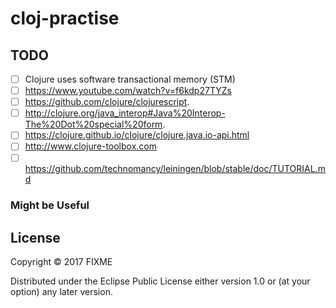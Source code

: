 # cloj-practise

## TODO
- [ ] Clojure uses software transactional memory (STM)
- [ ] https://www.youtube.com/watch?v=f6kdp27TYZs
- [ ] https://github.com/clojure/clojurescript.
- [ ] http://clojure.org/java_interop#Java%20Interop-The%20Dot%20special%20form.
- [ ] https://clojure.github.io/clojure/clojure.java.io-api.html
- [ ] http://www.clojure-toolbox.com
- [ ] https://github.com/technomancy/leiningen/blob/stable/doc/TUTORIAL.md
### Might be Useful

## License

Copyright © 2017 FIXME

Distributed under the Eclipse Public License either version 1.0 or (at
your option) any later version.
